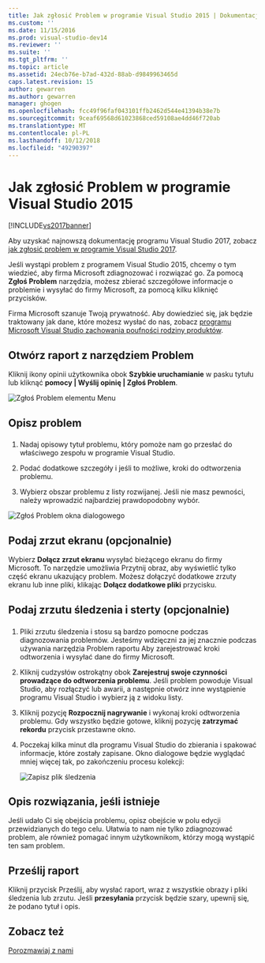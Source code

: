 ```yaml
---
title: Jak zgłosić Problem w programie Visual Studio 2015 | Dokumentacja firmy Microsoft
ms.custom: ''
ms.date: 11/15/2016
ms.prod: visual-studio-dev14
ms.reviewer: ''
ms.suite: ''
ms.tgt_pltfrm: ''
ms.topic: article
ms.assetid: 24ecb76e-b7ad-432d-88ab-d9849963465d
caps.latest.revision: 15
author: gewarren
ms.author: gewarren
manager: ghogen
ms.openlocfilehash: fcc49f96faf043101ffb2462d544e41394b38e7b
ms.sourcegitcommit: 9ceaf69568d61023868ced59108ae4dd46f720ab
ms.translationtype: MT
ms.contentlocale: pl-PL
ms.lasthandoff: 10/12/2018
ms.locfileid: "49290397"
---
```

# <a name="how-to-report-a-problem-with-visual-studio-2015"></a>Jak zgłosić Problem w programie Visual Studio 2015
[!INCLUDE[vs2017banner](../includes/vs2017banner.md)]

Aby uzyskać najnowszą dokumentację programu Visual Studio 2017, zobacz [jak zgłosić problem w programie Visual Studio 2017](/visualstudio/ide/how-to-report-a-problem-with-visual-studio-2017).

Jeśli wystąpi problem z programem Visual Studio 2015, chcemy o tym wiedzieć, aby firma Microsoft zdiagnozować i rozwiązać go.  Za pomocą **Zgłoś Problem** narzędzia, możesz zbierać szczegółowe informacje o problemie i wysyłać do firmy Microsoft, za pomocą kilku kliknięć przycisków.  
  
 Firma Microsoft szanuje Twoją prywatność. Aby dowiedzieć się, jak będzie traktowany jak dane, które możesz wysłać do nas, zobacz [programu Microsoft Visual Studio zachowania poufności rodziny produktów](https://www.visualstudio.com/en-us/dn948229).  
  
## <a name="open-the-report-a-problem-tool"></a>Otwórz raport z narzędziem Problem  
 Kliknij ikony opinii użytkownika obok **Szybkie uruchamianie** w pasku tytułu lub kliknąć **pomocy &#124; Wyślij opinię &#124; Zgłoś Problem**.  
  
 ![Zgłoś Problem elementu Menu](../ide/media/report-a-problem-menu-item.png "zgłosić Problem elementu Menu.")  
  
## <a name="describe-the-problem"></a>Opisz problem  
  
###  <a name="describe_the_problem"></a>  
  
1.  Nadaj opisowy tytuł problemu, który pomoże nam go przesłać do właściwego zespołu w programie Visual Studio.  
  
2.  Podać dodatkowe szczegóły i jeśli to możliwe, kroki do odtworzenia problemu.  
  
3.  Wybierz obszar problemu z listy rozwijanej. Jeśli nie masz pewności, należy wprowadzić najbardziej prawdopodobny wybór.  
  
 ![Zgłoś Problem okna dialogowego](../ide/media/report-a-problem-dialog.png "zgłosić Problem okna dialogowego")  
  
## <a name="provide-a-screenshot-optional"></a>Podaj zrzut ekranu (opcjonalnie)  
 Wybierz **Dołącz zrzut ekranu** wysyłać bieżącego ekranu do firmy Microsoft. To narzędzie umożliwia Przytnij obraz, aby wyświetlić tylko część ekranu ukazujący problem. Możesz dołączyć dodatkowe zrzuty ekranu lub inne pliki, klikając **Dołącz dodatkowe pliki** przycisku.  
  
## <a name="provide-a-trace-and-heap-dump-optional"></a>Podaj zrzutu śledzenia i sterty (opcjonalnie)  
  
###  <a name="provide_a_trace_and_heap_dump"></a>  
  
1.  Pliki zrzutu śledzenia i stosu są bardzo pomocne podczas diagnozowania problemów.   Jesteśmy wdzięczni za jej znacznie podczas używania narzędzia Problem raportu Aby zarejestrować kroki odtworzenia i wysyłać dane do firmy Microsoft.  
  
2.  Kliknij cudzysłów ostrokątny obok **Zarejestruj swoje czynności prowadzące do odtworzenia problemu**. Jeśli problem powoduje Visual Studio, aby rozłączyć lub awarii, a następnie otwórz inne wystąpienie programu Visual Studio i wybierz ją z widoku listy.  
  
3.  Kliknij pozycję **Rozpocznij nagrywanie** i wykonaj kroki odtworzenia problemu. Gdy wszystko będzie gotowe, kliknij pozycję **zatrzymać rekordu** przycisk przestawne okno.  
  
4.  Poczekaj kilka minut dla programu Visual Studio do zbierania i spakować informacje, które zostały zapisane. Okno dialogowe będzie wyglądać mniej więcej tak, po zakończeniu procesu kolekcji:  
  
     ![Zapisz plik śledzenia](../ide/media/record-a-trace-file.png "Zapisz plik śledzenia")  
  
## <a name="describe-the-workaround-if-there-is-one"></a>Opis rozwiązania, jeśli istnieje  
 Jeśli udało Ci się obejścia problemu, opisz obejście w polu edycji przewidzianych do tego celu. Ułatwia to nam nie tylko zdiagnozować problem, ale również pomagać innym użytkownikom, którzy mogą wystąpić ten sam problem.  
  
## <a name="submit-the-report"></a>Prześlij raport  
 Kliknij przycisk Prześlij, aby wysłać raport, wraz z wszystkie obrazy i pliki śledzenia lub zrzutu. Jeśli **przesyłania** przycisk będzie szary, upewnij się, że podano tytuł i opis.  
  
## <a name="see-also"></a>Zobacz też  
 [Porozmawiaj z nami](../ide/talk-to-us.md)

